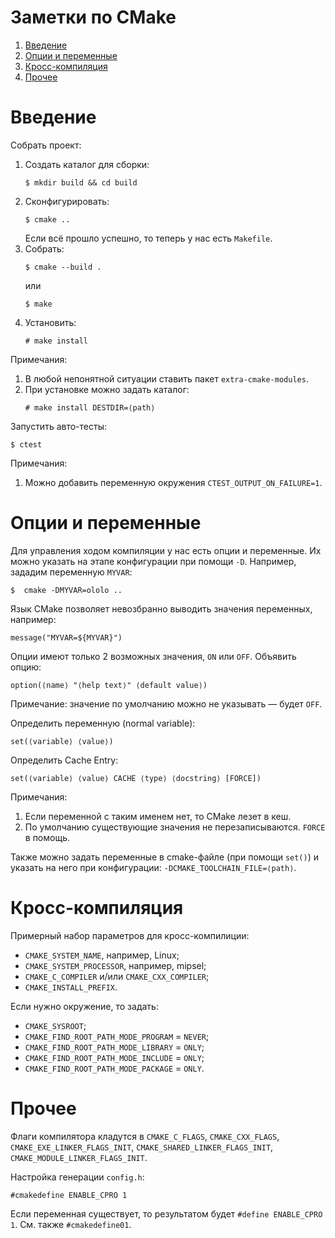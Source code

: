Заметки по CMake
================

1. [Введение](#введение)
1. [Опции и переменные](#опции-и-переменные)
1. [Кросс-компиляция](#кросс-компиляция)
1. [Прочее](#прочее)

# Введение

Собрать проект:
1. Создать каталог для сборки:
   ```
   $ mkdir build && cd build
   ```
1. Сконфигурировать:
   ```
   $ cmake ..
   ```
   Если всё прошло успешно, то теперь у нас есть `Makefile`.
1. Собрать:
   ```
   $ cmake --build .
   ```
   или
   ```
   $ make
   ```
1. Установить:
   ```
   # make install
   ```
Примечания:
1. В любой непонятной ситуации ставить пакет `extra-cmake-modules`.
1. При установке можно задать каталог:
   ```
   # make install DESTDIR=⟨path⟩
   ```

Запустить авто-тесты:
```
$ ctest
```
Примечания:
1. Можно добавить переменную окружения `CTEST_OUTPUT_ON_FAILURE=1`.

# Опции и переменные

Для управления ходом компиляции у нас есть опции и переменные.
Их можно указать на этапе конфигурации при помощи `-D`.
Например, зададим переменную `MYVAR`:
```
$  cmake -DMYVAR=ololo ..
```

Язык CMake позволяет невозбранно выводить значения переменных, например:
```
message("MYVAR=${MYVAR}")
```

Опции имеют только 2 возможных значения, `ON` или `OFF`.
Объявить опцию:
```
option(⟨name⟩ "⟨help text⟩" ⟨default value⟩)
```
Примечание: значение по умолчанию можно не указывать — будет `OFF`.

Определить переменную (normal variable):
```
set(⟨variable⟩ ⟨value⟩)
```

Определить Cache Entry:
```
set(⟨variable⟩ ⟨value⟩ CACHE ⟨type⟩ ⟨docstring⟩ [FORCE])
```
Примечания:
1. Если переменной с таким именем нет, то CMake лезет в кеш.
1. По умолчанию существующие значения не перезаписываются.
   `FORCE` в помощь.

Также можно задать переменные в cmake-файле (при помощи `set()`) и указать на него при конфигурации: `-DCMAKE_TOOLCHAIN_FILE=⟨path⟩`.

# Кросс-компиляция

Примерный набор параметров для кросс-компилиции:
- `CMAKE_SYSTEM_NAME`, например, Linux;
- `CMAKE_SYSTEM_PROCESSOR`, например, mipsel;
- `CMAKE_C_COMPILER` и/или `CMAKE_CXX_COMPILER`;
- `CMAKE_INSTALL_PREFIX`.

Если нужно окружение, то задать:
- `CMAKE_SYSROOT`;
- `CMAKE_FIND_ROOT_PATH_MODE_PROGRAM` = `NEVER`;
- `CMAKE_FIND_ROOT_PATH_MODE_LIBRARY` = `ONLY`;
- `CMAKE_FIND_ROOT_PATH_MODE_INCLUDE` = `ONLY`;
- `CMAKE_FIND_ROOT_PATH_MODE_PACKAGE` = `ONLY`.

# Прочее

Флаги компилятора кладутся в `CMAKE_C_FLAGS`, `CMAKE_CXX_FLAGS`, `CMAKE_EXE_LINKER_FLAGS_INIT`, `CMAKE_SHARED_LINKER_FLAGS_INIT`, `CMAKE_MODULE_LINKER_FLAGS_INIT`.

Настройка генерации `config.h`:
```
#cmakedefine ENABLE_CPRO 1
```
Если переменная существует, то результатом будет `#define ENABLE_CPRO 1`.
См. также `#cmakedefine01`.

